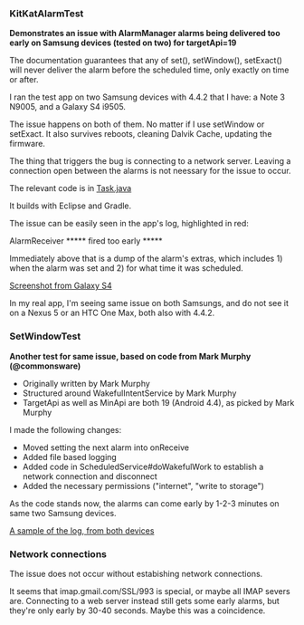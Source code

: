 ### KitKatAlarmTest
**Demonstrates an issue with AlarmManager alarms being delivered too early on Samsung devices (tested on two) for targetApi=19**

The documentation guarantees that any of set(), setWindow(), setExact() will never deliver the alarm before
the scheduled time, only exactly on time or after.

I ran the test app on two Samsung devices with 4.4.2 that I have: a Note 3 N9005, and a Galaxy S4 i9505.

The issue happens on both of them. No matter if I use setWindow or setExact. It also survives reboots, cleaning Dalvik Cache, updating the firmware.

The thing that triggers the bug is connecting to a network server. Leaving a connection open between the alarms is not neessary for the issue to occur.

The relevant code is in [Task.java](KitKatAlarmTest/src/org/kman/KitKatAlarmTest/Task.java)

It builds with Eclipse and Gradle.

The issue can be easily seen in the app's log, highlighted in red:

AlarmReceiver ***** fired too early *****

Immediately above that is a dump of the alarm's extras, which includes 1) when the alarm was set and 2) for
what time it was scheduled.

[Screenshot from Galaxy S4](KitKatAlarmTest/screenshots/example-samsung-s4.png)

In my real app, I'm seeing same issue on both Samsungs, and do not see it on a Nexus 5 or an HTC One Max, both
also with 4.4.2.

### SetWindowTest
**Another test for same issue, based on code from Mark Murphy (@commonsware)**

- Originally written by Mark Murphy
- Structured around WakefulIntentService by Mark Murphy
- TargetApi as well as MinApi are both 19 (Android 4.4), as picked by Mark Murphy

I made the following changes:

- Moved setting the next alarm into onReceive
- Added file based logging
- Added code in ScheduledService#doWakefulWork to establish a network connection and disconnect
- Added the necessary permissions ("internet", "write to storage")

As the code stands now, the alarms can come early by 1-2-3 minutes on same two Samsung devices.

[A sample of the log, from both devices](SetWindowTest/log-com.commonsware.android.wakesvc-excerpts.txt)

### Network connections

The issue does not occur without estabishing network connections.

It seems that imap.gmail.com/SSL/993 is special, or maybe all IMAP severs are. Connecting to a web server
instead still gets some early alarms, but they're only early by 30-40 seconds. Maybe this was a coincidence.

